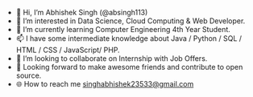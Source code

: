 - 👋 Hi, I’m  Abhishek Singh (@absingh113)
- 👀 I’m interested in Data Science, Cloud Computing & Web Developer.
- 🌱 I’m currently learning Computer Engineering 4th Year Student.
- 📫 I have some intermediate knowledge about Java / Python / SQL / HTML / CSS / JavaScript/ PHP.
- 💞️ I’m looking to collaborate on Internship with Job Offers.
- 🤝 Looking forward to make awesome friends and contribute to open source.
- 🌐 How to reach me singhabhishek23533@gmail.com

<!---
absingh113/absingh113 is a ✨ special ✨ repository because its `README.md` (this file) appears on your GitHub profile.
You can click the Preview link to take a look at your changes.
--->
